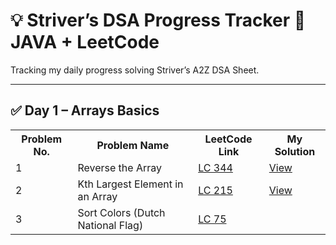 # 💡 Striver’s DSA Progress Tracker 🚀JAVA + LeetCode
Tracking my daily progress solving Striver’s A2Z DSA Sheet.

---
<h2>✅ Day 1 – Arrays Basics</h2>

<table>
  <tr>
    <th>Problem No.</th>
    <th>Problem Name</th>
    <th>LeetCode Link</th>
    <th>My Solution</th>
  </tr>
  <tr>
    <td>1</td>
    <td>Reverse the Array</td>
    <td><a href="https://leetcode.com/problems/reverse-string/">LC 344</a></td>
    <td><a href="https://github.com/pudianushka/-Striver-s-DSA-Progress-Tracker-/blob/main/Day01/reverse-string.java">View</a></td>
  </tr>
  <tr>
    <td>2</td>
    <td>Kth Largest Element in an Array</td>
    <td><a href="https://leetcode.com/problems/kth-largest-element-in-an-array/">LC 215</a></td>
    <td><a href="https://github.com/pudianushka/-Striver-s-DSA-Progress-Tracker-/blob/main/Day01/kth%20largest.java">View</a></td>
  </tr>
  <tr>
    <td>3</td>
    <td>Sort Colors (Dutch National Flag)</td>
    <td><a href="https://leetcode.com/problems/sort-colors/">LC 75</a></td>
    <td><a href="https://github.com/pudianushka/-Striver-s-DSA-Progress-Tracker-/blob/main/Day01/sort%20colours.jav
